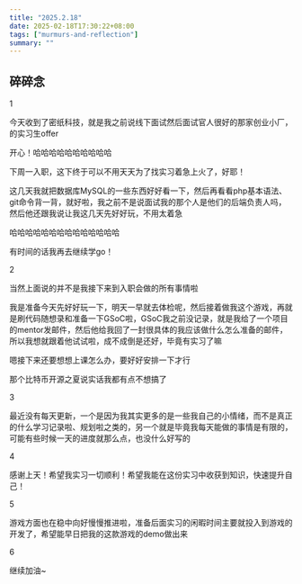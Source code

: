 ```yaml
---
title: "2025.2.18"
date: 2025-02-18T17:30:22+08:00
tags: ["murmurs-and-reflection"]
summary: ""
---
```

## 碎碎念
1

今天收到了密纸科技，就是我之前说线下面试然后面试官人很好的那家创业小厂，的实习生offer

开心！哈哈哈哈哈哈哈哈哈哈

下周一入职，这下终于可以不用天天为了找实习着急上火了，好耶！

这几天我就把数据库MySQL的一些东西好好看一下，然后再看看php基本语法、git命令背一背，就好啦，我之前不是说面试我的那个人是他们的后端负责人吗，然后他还跟我说让我这几天先好好玩，不用太着急

哈哈哈哈哈哈哈哈哈哈哈哈哈哈

有时间的话我再去继续学go！

2

当然上面说的并不是我接下来到入职会做的所有事情啦

我是准备今天先好好玩一下，明天一早就去体检呢，然后接着做我这个游戏，再就是刷代码随想录和准备一下GSoC啦，GSoC我之前没记录，就是我给了一个项目的mentor发邮件，然后他给我回了一封很具体的我应该做什么怎么准备的邮件，所以我想就跟着他试试啦，成不成倒是还好，毕竟有实习了嘛

嗯接下来还要想想上课怎么办，要好好安排一下才行

那个比特币开源之夏说实话我都有点不想搞了

3

最近没有每天更新，一个是因为我其实更多的是一些我自己的小情绪，而不是真正的什么学习记录啦、规划啦之类的，另一个就是毕竟我每天能做的事情是有限的，可能有些时候一天的进度就那么点，也没什么好写的

4

感谢上天！希望我实习一切顺利！希望我能在这份实习中收获到知识，快速提升自己！

5

游戏方面也在稳中向好慢慢推进啦，准备后面实习的闲暇时间主要就投入到游戏的开发了，希望能早日把我的这款游戏的demo做出来

6

继续加油~
